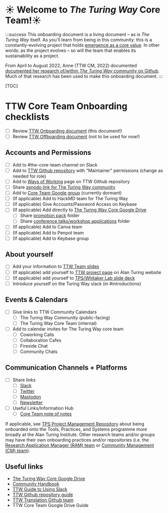 # ☀️ Welcome to *The Turing Way* Core Team!☀️

:::success
This onboarding document is a living document – as is *The Turing Way* itself. As you'll learn from being in this community: this is a constantly-evolving project that holds [emergence as a core value](https://hackmd.io/kVkwKSYuSLWWhLzlNSuT0g). In other words: as the project evolves – so will the team that enables its sustainability as a project.

From April to August 2022, Anne (TTW CM, 2022) documented [documented her research of/within *The Turing Way* community on Github](https://github.com/alan-turing-institute/the-turing-way/discussions/2552). Much of that research has been used to make this onboarding document.
:::

[TOC]

# TTW Core Team Onboarding checklists
- [ ] Review [TTW Onboarding document](https://hackmd.io/pBysnLn2QxKMCHqPKvj9uA?both) (this document!)
- [ ] Review [TTW Offboarding document](https://hackmd.io/@turingway/ttw-core-team-offboarding) (not to be used for now!)

## Accounts and Permissions
- [ ] Add to #ttw-core-team channel on Slack
- [ ] Add to [TTW Github repository](https://github.com/alan-turing-institute/the-turing-way) with "Maintainer" permissions (change as needed for role)
- [ ] Add to [Ways of Working](https://github.com/alan-turing-institute/the-turing-way/blob/main/ways_of_working.md) page on TTW Github repository 
- [ ] Share [zenodo link for The Turing Way community](https://zenodo.org/communities/the-turing-way/?page=1&size=20) 
- [ ] Add to [Core Team Google group](https://groups.google.com/u/1/g/core-team-2022) (currently dormant)
- [ ] (If applicable) Add to HackMD team for The Turing Way
- [ ] (If applicable) Give Accounts/Password Access on Keybase
- [ ] (If applicable) Add directly to [The Turing Way Core Google Drive](https://drive.google.com/drive/u/0/folders/1bdjA-fBotMi9CnjDqu84d5hPZWwjgi-x)
    - [ ] Share [promotion pack](https://drive.google.com/drive/u/1/folders/1mzGmbJkPnP5q1goQesxDc_E5zAPL0eTF) folder
    - [ ] Share [conference talks/workshop applications](https://drive.google.com/drive/u/0/folders/1eNHq9sXq6Z8Q5Ep0MzNS0GsB3FKgTi3E) folder
- [ ] (If applicable) Add to Canva team
- [ ] (If applicable) Add to Penpot team
- [ ] (If applicable) Add to Keybase group

## About yourself
- [ ] Add your information to [TTW Team slides](https://docs.google.com/presentation/d/1PeQ_gg5tOJVhOA4aSnVumsowD-bfRFEroWfGsxxaGCw/edit#slide=id.g1aee8e18598_0_0)
- [ ] (If applicable) add yourself to [TTW project page](https://www.turing.ac.uk/research/research-projects/turing-way) on Alan Turing website
- [ ] (If applicable) add yourself to [TPS/Whitaker Lab slide deck](https://docs.google.com/presentation/d/1g-plncmi00FK97QuYDfqq7oPzUmL0xkHm1hy4X81IX8/edit#slide=id.gf5e62e1b31_1_0)
- [ ] Introduce yourself on the Turing Way slack (in #introductions)

## Events & Calendars

- [ ] Give links to TTW Community Calendars
    - [ ] The Turing Way Community (public-facing)
    - [ ] The Turing Way Core Team (internal)
- [ ] Add to calendar invites for The Turing Way core team
    - [ ] Coworking Calls
    - [ ] Collaboration Cafes
    - [ ] Fireside Chat
    - [ ] Community Chats

## Communication Channels + Platforms
- [ ] Share links
    - [ ] [Slack](https://theturingway.slack.com/)
    - [ ] [Twitter](https://twitter.com/turingway)
    - [ ] [Mastodon](fosstodon.org/turingway)
    - [ ] [Newsletter](https://tinyletter.com/TuringWay)
- [ ] Useful Links/Information Hub
    - [ ] [Core Team note of notes](https://hackmd.io/@turingway/ttw-team-note-of-notes)

If applicable, see [TPS Project Management Repository](https://github.com/alan-turing-institute/tps-project-management) about being onboarded onto the Tools, Practices, and Systems programme more broadly at the Alan Turing Institute. Other research teams and/or groups may have their own onboarding practices and/or repositories (i.e. the [Research Application Manager (RAM) team](https://github.com/alan-turing-institute/research-application-management) or [Community Management (CM) team](https://github.com/alan-turing-institute/open-community-building)).

## Useful links
- [The Turing Way Core Google Drive](https://drive.google.com/drive/u/0/folders/1bdjA-fBotMi9CnjDqu84d5hPZWwjgi-x)
- [Community Handbook](https://the-turing-way.netlify.app/community-handbook/community-handbook.html)
- [TTW Guide to Using Slack](https://hackmd.io/@turingway/ttw-slack-intro)
- [TTW Github repository guide](https://docs.google.com/spreadsheets/d/19IfeIxtWQpDglzfOY8vpq6TFhM1jEJa1OnNdAYWjzg8/edit#gid=1136871433)
- [TTW Translation Github team](https://github.com/TWTranslation)
- TTW Core Team Google Drive Guide